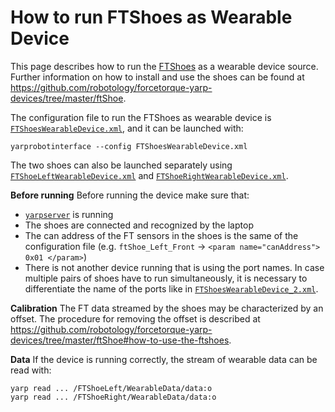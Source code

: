 # How to run FTShoes as Wearable Device

This page describes how to run the [FTShoes](https://github.com/robotology/forcetorque-yarp-devices/tree/master/ftShoe) as a wearable device source. Further information on how to install and use the shoes can be found at https://github.com/robotology/forcetorque-yarp-devices/tree/master/ftShoe.

The configuration file to run the FTShoes as wearable device is [`FTShoesWearableDevice.xml`](https://github.com/robotology/wearables/blob/master/app/xml/FTShoesWearableDevice.xml), and it can be launched with:
```
yarprobotinterface --config FTShoesWearableDevice.xml
```
The two shoes can also be launched separately using [`FTShoeLeftWearableDevice.xml`](https://github.com/robotology/wearables/blob/master/app/xml/FTShoeLeftWearableDevice.xml) and [`FTShoeRightWearableDevice.xml`](https://github.com/robotology/wearables/blob/master/app/xml/FTShoeRightWearableDevice.xml).

**Before running**
Before running the device make sure that:
- [`yarpserver`](https://www.yarp.it/yarpserver.html) is running
- The shoes are connected and recognized by the laptop
- The can address of the FT sensors in the shoes is the same of the configuration file (e.g. `ftShoe_Left_Front` -> `<param name="canAddress"> 0x01 </param>`)
- There is not another device running that is using the port names. In case multiple pairs of shoes have to run simultaneously, it is necessary to differentiate the name of the ports like in [`FTShoesWearableDevice_2.xml`](https://github.com/robotology/wearables/blob/master/app/xml/FTShoesWearableDevice_2.xml).


**Calibration**
The FT data streamed by the shoes may be characterized by an offset. The procedure for removing the offset is described at https://github.com/robotology/forcetorque-yarp-devices/tree/master/ftShoe#how-to-use-the-ftshoes.

**Data**
If the device is running correctly, the stream of wearable data can be read with:
```
yarp read ... /FTShoeLeft/WearableData/data:o
yarp read ... /FTShoeRight/WearableData/data:o
```
